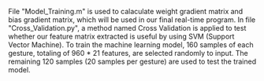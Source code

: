 File "Model_Training.m" is used to calaculate weight gradient matrix and bias gradient matrix, which will be used in our final real-time program. In file "Cross_Validation.py", a method named Cross Validation is applied to test whether our feature matrix extracted is useful by using SVM (Support Vector Machine). To train the machine learning model, 160 samples of each gesture, totaling of 960 * 21 features, are selected randomly to input. The remaining 120 samples (20 samples per gesture) are used to test the trained model.
